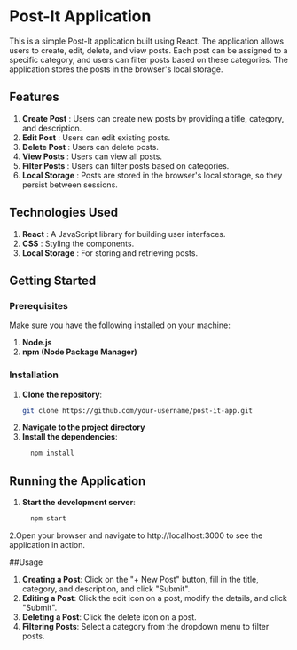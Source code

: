 # Post-It Application

This is a simple Post-It application built using React. The application allows users to create, edit, delete, and view posts. Each post can be assigned to a specific category, and users can filter posts based on these categories. The application stores the posts in the browser's local storage.

## Features

1. **Create Post** : Users can create new posts by providing a title, category, and description.
2. **Edit Post** : Users can edit existing posts.
3. **Delete Post** : Users can delete posts.
4. **View Posts** : Users can view all posts.
5. **Filter Posts** : Users can filter posts based on categories.
6. **Local Storage** : Posts are stored in the browser's local storage, so they persist between sessions.

## Technologies Used

1. **React** : A JavaScript library for building user interfaces.
2. **CSS** : Styling the components.
3. **Local Storage** : For storing and retrieving posts.

## Getting Started

### Prerequisites

Make sure you have the following installed on your machine:

1. **Node.js**
2. **npm (Node Package Manager)**

### Installation

1. **Clone the repository**:
   ```bash
   git clone https://github.com/your-username/post-it-app.git
2. **Navigate to the project directory**
3. **Install the dependencies**:
   ```bash
     npm install

## Running the Application

1. **Start the development server**:
    ```bash
      npm start
2.Open your browser and navigate to http://localhost:3000 to see the application in action.

##Usage
1. **Creating a Post**: Click on the "+ New Post" button, fill in the title, category, and description, and click "Submit".
2. **Editing a Post**: Click the edit icon on a post, modify the details, and click "Submit".
3. **Deleting a Post**: Click the delete icon on a post.
4. **Filtering Posts**: Select a category from the dropdown menu to filter posts.
